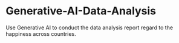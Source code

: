 # Generative-AI-Data-Analysis
Use Generative AI to conduct the data analysis report regard to the happiness across countries.
